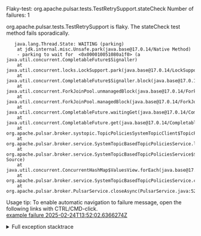         
Flaky-test: org.apache.pulsar.tests.TestRetrySupport.stateCheck
Number of failures: 1

org.apache.pulsar.tests.TestRetrySupport is flaky. The stateCheck test method fails sporadically.

```
   java.lang.Thread.State: WAITING (parking)
	at jdk.internal.misc.Unsafe.park(java.base@17.0.14/Native Method)
	- parking to wait for  <0x000010051080a1f0> (a java.util.concurrent.CompletableFuture$Signaller)
	at java.util.concurrent.locks.LockSupport.park(java.base@17.0.14/LockSupport.java:211)
	at java.util.concurrent.CompletableFuture$Signaller.block(java.base@17.0.14/CompletableFuture.java:1864)
	at java.util.concurrent.ForkJoinPool.unmanagedBlock(java.base@17.0.14/ForkJoinPool.java:3465)
	at java.util.concurrent.ForkJoinPool.managedBlock(java.base@17.0.14/ForkJoinPool.java:3436)
	at java.util.concurrent.CompletableFuture.waitingGet(java.base@17.0.14/CompletableFuture.java:1898)
	at java.util.concurrent.CompletableFuture.get(java.base@17.0.14/CompletableFuture.java:2072)
	at org.apache.pulsar.broker.systopic.TopicPoliciesSystemTopicClient$TopicPolicyReader.close(TopicPoliciesSystemTopicClient.java:201)
	at org.apache.pulsar.broker.service.SystemTopicBasedTopicPoliciesService.lambda$close$30(SystemTopicBasedTopicPoliciesService.java:709)
	at org.apache.pulsar.broker.service.SystemTopicBasedTopicPoliciesService$$Lambda$1985/0x00007fa5b8bbc800.accept(Unknown Source)
	at java.util.concurrent.ConcurrentHashMap$ValuesView.forEach(java.base@17.0.14/ConcurrentHashMap.java:4780)
	at org.apache.pulsar.broker.service.SystemTopicBasedTopicPoliciesService.close(SystemTopicBasedTopicPoliciesService.java:705)
	at org.apache.pulsar.broker.PulsarService.closeAsync(PulsarService.java:522)
```

Usage tip: To enable automatic navigation to failure message, open the following links with CTRL/CMD-click.  
[example failure 2025-02-24T13:52:02.6366274Z](https://github.com/apache/pulsar/actions/runs/13497711295/job/37708646716#step:10:825)  


<details>
<summary>Full exception stacktrace</summary>
<code><pre>
   java.lang.Thread.State: WAITING (parking)
	at jdk.internal.misc.Unsafe.park(java.base@17.0.14/Native Method)
	- parking to wait for  <0x000010051080a1f0> (a java.util.concurrent.CompletableFuture$Signaller)
	at java.util.concurrent.locks.LockSupport.park(java.base@17.0.14/LockSupport.java:211)
	at java.util.concurrent.CompletableFuture$Signaller.block(java.base@17.0.14/CompletableFuture.java:1864)
	at java.util.concurrent.ForkJoinPool.unmanagedBlock(java.base@17.0.14/ForkJoinPool.java:3465)
	at java.util.concurrent.ForkJoinPool.managedBlock(java.base@17.0.14/ForkJoinPool.java:3436)
	at java.util.concurrent.CompletableFuture.waitingGet(java.base@17.0.14/CompletableFuture.java:1898)
	at java.util.concurrent.CompletableFuture.get(java.base@17.0.14/CompletableFuture.java:2072)
	at org.apache.pulsar.broker.systopic.TopicPoliciesSystemTopicClient$TopicPolicyReader.close(TopicPoliciesSystemTopicClient.java:201)
	at org.apache.pulsar.broker.service.SystemTopicBasedTopicPoliciesService.lambda$close$30(SystemTopicBasedTopicPoliciesService.java:709)
	at org.apache.pulsar.broker.service.SystemTopicBasedTopicPoliciesService$$Lambda$1985/0x00007fa5b8bbc800.accept(Unknown Source)
	at java.util.concurrent.ConcurrentHashMap$ValuesView.forEach(java.base@17.0.14/ConcurrentHashMap.java:4780)
	at org.apache.pulsar.broker.service.SystemTopicBasedTopicPoliciesService.close(SystemTopicBasedTopicPoliciesService.java:705)
	at org.apache.pulsar.broker.PulsarService.closeAsync(PulsarService.java:522)
	at java.lang.invoke.DirectMethodHandle$Holder.invokeVirtual(java.base@17.0.14/DirectMethodHandle$Holder)
	at java.lang.invoke.LambdaForm$MH/0x00007fa5b8430400.invoke(java.base@17.0.14/LambdaForm$MH)
	at java.lang.invoke.LambdaForm$MH/0x00007fa5b8430800.invoke(java.base@17.0.14/LambdaForm$MH)
	at java.lang.invoke.LambdaForm$MH/0x00007fa5b8430c00.invokeExact_MT(java.base@17.0.14/LambdaForm$MH)
	at java.lang.invoke.MethodHandle.invokeWithArguments(java.base@17.0.14/MethodHandle.java:732)
	at org.mockito.internal.util.reflection.InstrumentationMemberAccessor$Dispatcher$ByteBuddy$CtecyKqe.invokeWithArguments(Unknown Source)
	at org.mockito.internal.util.reflection.InstrumentationMemberAccessor.invoke(InstrumentationMemberAccessor.java:251)
	at org.mockito.internal.util.reflection.ModuleMemberAccessor.invoke(ModuleMemberAccessor.java:55)
	at org.mockito.internal.creation.bytebuddy.MockMethodAdvice.tryInvoke(MockMethodAdvice.java:314)
	at org.mockito.internal.creation.bytebuddy.MockMethodAdvice$RealMethodCall.invoke(MockMethodAdvice.java:234)
	at org.mockito.internal.invocation.InterceptedInvocation.callRealMethod(InterceptedInvocation.java:142)
	at org.mockito.internal.stubbing.answers.CallsRealMethods.answer(CallsRealMethods.java:45)
	at org.mockito.Answers.answer(Answers.java:90)
	at org.mockito.internal.handler.MockHandlerImpl.handle(MockHandlerImpl.java:111)
	at org.mockito.internal.handler.NullResultGuardian.handle(NullResultGuardian.java:29)
	at org.mockito.internal.handler.InvocationNotifierHandler.handle(InvocationNotifierHandler.java:34)
	at org.mockito.internal.creation.bytebuddy.MockMethodInterceptor.doIntercept(MockMethodInterceptor.java:82)
	at org.mockito.internal.creation.bytebuddy.MockMethodAdvice.handle(MockMethodAdvice.java:134)
	at org.apache.pulsar.broker.PulsarService.closeAsync(PulsarService.java:509)
	at org.apache.pulsar.broker.PulsarService.close(PulsarService.java:484)
	at java.lang.invoke.LambdaForm$DMH/0x00007fa5b819c000.invokeVirtual(java.base@17.0.14/LambdaForm$DMH)
	at java.lang.invoke.LambdaForm$MH/0x00007fa5b851c400.invoke(java.base@17.0.14/LambdaForm$MH)
	at java.lang.invoke.LambdaForm$MH/0x00007fa5b8430800.invoke(java.base@17.0.14/LambdaForm$MH)
	at java.lang.invoke.LambdaForm$MH/0x00007fa5b8430c00.invokeExact_MT(java.base@17.0.14/LambdaForm$MH)
	at java.lang.invoke.MethodHandle.invokeWithArguments(java.base@17.0.14/MethodHandle.java:732)
	at org.mockito.internal.util.reflection.InstrumentationMemberAccessor$Dispatcher$ByteBuddy$CtecyKqe.invokeWithArguments(Unknown Source)
	at org.mockito.internal.util.reflection.InstrumentationMemberAccessor.invoke(InstrumentationMemberAccessor.java:251)
	at org.mockito.internal.util.reflection.ModuleMemberAccessor.invoke(ModuleMemberAccessor.java:55)
	at org.mockito.internal.creation.bytebuddy.MockMethodAdvice.tryInvoke(MockMethodAdvice.java:314)
	at org.mockito.internal.creation.bytebuddy.MockMethodAdvice$RealMethodCall.invoke(MockMethodAdvice.java:234)
	at org.mockito.internal.invocation.InterceptedInvocation.callRealMethod(InterceptedInvocation.java:142)
	at org.mockito.internal.stubbing.answers.CallsRealMethods.answer(CallsRealMethods.java:45)
	at org.mockito.Answers.answer(Answers.java:90)
	at org.mockito.internal.handler.MockHandlerImpl.handle(MockHandlerImpl.java:111)
	at org.mockito.internal.handler.NullResultGuardian.handle(NullResultGuardian.java:29)
	at org.mockito.internal.handler.InvocationNotifierHandler.handle(InvocationNotifierHandler.java:34)
	at org.mockito.internal.creation.bytebuddy.MockMethodInterceptor.doIntercept(MockMethodInterceptor.java:82)
	at org.mockito.internal.creation.bytebuddy.MockMethodAdvice.handle(MockMethodAdvice.java:134)
	at org.apache.pulsar.broker.PulsarService.close(PulsarService.java:484)
	at org.apache.pulsar.broker.testcontext.PulsarTestContext$StartableCustomBuilder.lambda$initializePulsarServices$0(PulsarTestContext.java:854)
	at org.apache.pulsar.broker.testcontext.PulsarTestContext$StartableCustomBuilder$$Lambda$571/0x00007fa5b85123c0.close(Unknown Source)
	at org.apache.pulsar.broker.testcontext.PulsarTestContext.callCloseables(PulsarTestContext.java:224)
	at org.apache.pulsar.broker.testcontext.PulsarTestContext.close(PulsarTestContext.java:218)
	at org.apache.pulsar.broker.auth.MockedPulsarServiceBaseTest.internalCleanup(MockedPulsarServiceBaseTest.java:295)
	at org.apache.pulsar.broker.loadbalance.extensions.ExtensibleLoadManagerImplBaseTest.cleanup(ExtensibleLoadManagerImplBaseTest.java:171)
	at org.apache.pulsar.tests.TestRetrySupport.stateCheck(TestRetrySupport.java:56)
	at jdk.internal.reflect.GeneratedMethodAccessor352.invoke(Unknown Source)
	at jdk.internal.reflect.DelegatingMethodAccessorImpl.invoke(java.base@17.0.14/DelegatingMethodAccessorImpl.java:43)
	at java.lang.reflect.Method.invoke(java.base@17.0.14/Method.java:569)
	at org.testng.internal.invokers.MethodInvocationHelper.invokeMethod(MethodInvocationHelper.java:139)
	at org.testng.internal.invokers.MethodInvocationHelper.invokeMethodConsideringTimeout(MethodInvocationHelper.java:69)
	at org.testng.internal.invokers.ConfigInvoker.invokeConfigurationMethod(ConfigInvoker.java:361)
	at org.testng.internal.invokers.ConfigInvoker.invokeConfigurations(ConfigInvoker.java:296)
	at org.testng.internal.invokers.TestInvoker.runConfigMethods(TestInvoker.java:823)
	at org.testng.internal.invokers.TestInvoker.invokeMethod(TestInvoker.java:590)
	at org.testng.internal.invokers.TestInvoker.retryFailed(TestInvoker.java:263)
	at org.testng.internal.invokers.MethodRunner.runInSequence(MethodRunner.java:62)
	at org.testng.internal.invokers.TestInvoker$MethodInvocationAgent.invoke(TestInvoker.java:969)
	at org.testng.internal.invokers.TestInvoker.invokeTestMethods(TestInvoker.java:194)
	at org.testng.internal.invokers.TestMethodWorker.invokeTestMethods(TestMethodWorker.java:148)
	at org.testng.internal.invokers.TestMethodWorker.run(TestMethodWorker.java:128)
	at org.testng.TestRunner$$Lambda$367/0x00007fa5b82db140.accept(Unknown Source)
	at java.util.ArrayList.forEach(java.base@17.0.14/ArrayList.java:1511)
	at org.testng.TestRunner.privateRun(TestRunner.java:829)
	at org.testng.TestRunner.run(TestRunner.java:602)
	at org.testng.SuiteRunner.runTest(SuiteRunner.java:437)
	at org.testng.SuiteRunner.runSequentially(SuiteRunner.java:431)
	at org.testng.SuiteRunner.privateRun(SuiteRunner.java:391)
	at org.testng.SuiteRunner.run(SuiteRunner.java:330)
	at org.testng.SuiteRunnerWorker.runSuite(SuiteRunnerWorker.java:52)
	at org.testng.SuiteRunnerWorker.run(SuiteRunnerWorker.java:95)
	at org.testng.TestNG.runSuitesSequentially(TestNG.java:1256)
	at org.testng.TestNG.runSuitesLocally(TestNG.java:1176)
	at org.testng.TestNG.runSuites(TestNG.java:1099)
	at org.testng.TestNG.run(TestNG.java:1067)
	at org.apache.maven.surefire.testng.TestNGExecutor.run(TestNGExecutor.java:155)
	at org.apache.maven.surefire.testng.TestNGDirectoryTestSuite.executeSingleClass(TestNGDirectoryTestSuite.java:102)
	at org.apache.maven.surefire.testng.TestNGDirectoryTestSuite.executeLazy(TestNGDirectoryTestSuite.java:117)
	at org.apache.maven.surefire.testng.TestNGDirectoryTestSuite.execute(TestNGDirectoryTestSuite.java:86)
	at org.apache.maven.surefire.testng.TestNGProvider.invoke(TestNGProvider.java:137)
	at org.apache.maven.surefire.booter.ForkedBooter.runSuitesInProcess(ForkedBooter.java:385)
	at org.apache.maven.surefire.booter.ForkedBooter.execute(ForkedBooter.java:162)
	at org.apache.maven.surefire.booter.ForkedBooter.run(ForkedBooter.java:507)
	at org.apache.maven.surefire.booter.ForkedBooter.main(ForkedBooter.java:495)
</pre></code>
</details>

